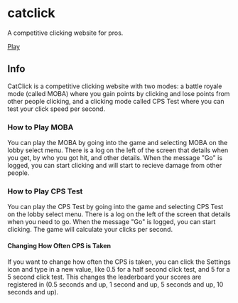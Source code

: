 # catclick
A competitive clicking website for pros.

[Play](CatClick.html)

## Info
CatClick is a competitive clicking website with two modes: a battle royale mode (called MOBA) where you gain points by clicking and lose points from other people clicking,
and a clicking mode called CPS Test where you can test your click speed per second.

### How to Play MOBA
You can play the MOBA by going into the game and selecting MOBA on the lobby select menu. There is a log on the left of the screen that details when you get, by who you got hit, and other details. When the message "Go" is logged, you can start clicking and will start to recieve damage from other people.

### How to Play CPS Test
You can play the CPS Test by going into the game and selecting CPS Test on the lobby select menu. There is a log on the left of the screen that details when you need to go. When the message "Go" is logged, you can start clicking. The game will calculate your clicks per second.

#### Changing How Often CPS is Taken
If you want to change how often the CPS is taken, you can click the Settings icon and type in a new value, like 0.5 for a half second click test, and 5 for a 5 second click test. This changes the leaderboard your scores are registered in (0.5 seconds and up, 1 second and up, 5 seconds and up, 10 seconds and up).
